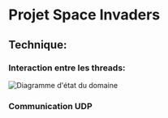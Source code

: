 # Projet Space Invaders

## Technique:

### Interaction entre les threads:
![Diagramme d'état du domaine](http://www.plantuml.com/plantuml/proxy?cache=no&src=https://raw.githubusercontent.com/EmileClement/Space_Invaders/master/Biblio/UML/threads.puml&fmt=svg)

### Communication UDP
